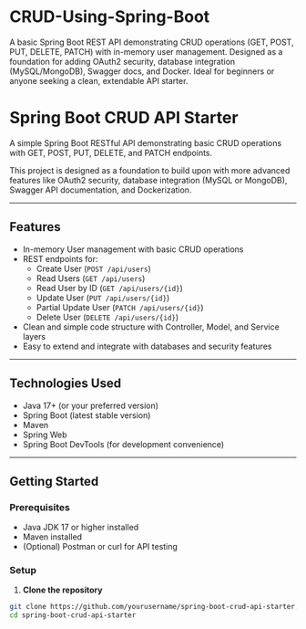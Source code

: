 # CRUD-Using-Spring-Boot
A basic Spring Boot REST API demonstrating CRUD operations (GET, POST, PUT, DELETE, PATCH) with in-memory user management. Designed as a foundation for adding OAuth2 security, database integration (MySQL/MongoDB), Swagger docs, and Docker. Ideal for beginners or anyone seeking a clean, extendable API starter.

# Spring Boot CRUD API Starter

A simple Spring Boot RESTful API demonstrating basic CRUD operations with GET, POST, PUT, DELETE, and PATCH endpoints.

This project is designed as a foundation to build upon with more advanced features like OAuth2 security, database integration (MySQL or MongoDB), Swagger API documentation, and Dockerization.

---

## Features

- In-memory User management with basic CRUD operations
- REST endpoints for:
  - Create User (`POST /api/users`)
  - Read Users (`GET /api/users`)
  - Read User by ID (`GET /api/users/{id}`)
  - Update User (`PUT /api/users/{id}`)
  - Partial Update User (`PATCH /api/users/{id}`)
  - Delete User (`DELETE /api/users/{id}`)
- Clean and simple code structure with Controller, Model, and Service layers
- Easy to extend and integrate with databases and security features

---

## Technologies Used

- Java 17+ (or your preferred version)
- Spring Boot (latest stable version)
- Maven
- Spring Web
- Spring Boot DevTools (for development convenience)

---

## Getting Started

### Prerequisites

- Java JDK 17 or higher installed
- Maven installed
- (Optional) Postman or curl for API testing

### Setup

1. **Clone the repository**

```bash
git clone https://github.com/yourusername/spring-boot-crud-api-starter.git
cd spring-boot-crud-api-starter

